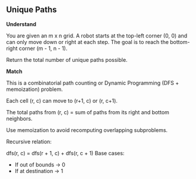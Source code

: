 ## Unique Paths

**Understand**

You are given an m x n grid.
A robot starts at the top-left corner (0, 0) and can only move down or right at each step.
The goal is to reach the bottom-right corner (m - 1, n - 1).

Return the total number of unique paths possible.

**Match**

This is a combinatorial path counting or Dynamic Programming (DFS + memoization) problem.

Each cell (r, c) can move to (r+1, c) or (r, c+1).

The total paths from (r, c) = sum of paths from its right and bottom neighbors.

Use memoization to avoid recomputing overlapping subproblems.

Recursive relation:

dfs(r, c) = dfs(r + 1, c) + dfs(r, c + 1)
Base cases:

- If out of bounds → 0
- If at destination → 1
